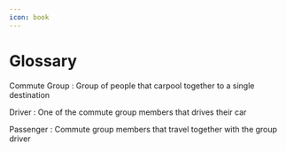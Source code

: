 ```yaml
---
icon: book
---
```


# Glossary

Commute Group
:   Group of people that carpool together to a single destination

Driver
:   One of the commute group members that drives their car

Passenger
:   Commute group members that travel together with the group driver